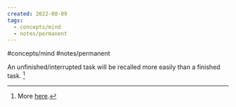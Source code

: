```yaml
---
created: 2022-08-09
tags:
  - concepts/mind
  - notes/permanent
---
```

#concepts/mind #notes/permanent 

An unfinished/interrupted task will be recalled more easily than a finished task. [^1] 


[^1]: More [here](https://en.wikipedia.org/wiki/Zeigarnik_effect).

